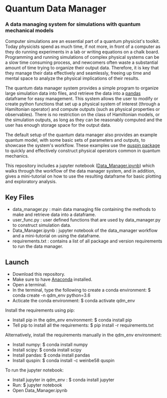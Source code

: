 # Quantum Data Manager
### A data managing system for simulations with quantum mechanical models

Computer simulations are an essential part of a quantum physicist's toolkit. Today physicists spend as much time, if not more,
in front of a computer as they do running experiments in a lab or writing equations on a chalk board. Programming and running simulations of complex physical systems can be a slow time consuming process, and newcomers often waste a 
substantial amount of time trying to organize their output data. Therefore, it is key that they manage their data effectively and seamlessly, freeing up time and mental space to analyze the physical implications of their results.   

The quantum data manager system provides a simple program to organize large simulation data into files, and retrieve the data into a [pandas](https://pandas.pydata.org/pandas-docs/stable/) dataframe for easy management. This system allows the user to modify or create python functions that set up a physical system of interest (through a Hamiltonian operator) and compute outputs (such as physical properties or observables). There is no restriction on the class of Hamiltonian models, or the simulation outputs, as long as they can be reasonably computed and the user has enough storage space for the output data. 

The default setup of the quantum data manager also provides an example quantum model, with some basic sets of parameters and outputs, to showcase the system's workflow. These examples use the [quspin package](http://weinbe58.github.io/QuSpin/) to quickly and effectively construct physical operators common in quantum mechanics. 

This repository includes a jupyter notebook ([Data_Manager.ipynb](https://github.com/Tamiro2019/Quantum-Data-Manager/blob/master/Data_Manager.ipynb)) which walks through the workflow of the data manager system, and in addition, gives a mini-tutorial on how to use the resulting dataframe for basic plotting and exploratory analysis.

## Key Files

* data_manager.py : main data managing file containing the methods to make and retrieve data into a dataframe.
* user_func.py : user defined functions that are used by data_manager.py to construct simulation data.
* Data_Manager.ipynb : jupyter notebook of the data_manager workflow and a mini-tutorial on using the dataframe.
* requirements.txt : contains a list of all package and version requirements to run the data manager.

## Launch

* Download this repository.
* Make sure to have [Anaconda](https://docs.anaconda.com/anaconda/install/) installed.
* Open a terminal.
* In the terminal, type the following to create a conda environment: $ conda create -n qdm_env python=3.6 
* Acticate the conda environment: $ conda activate qdm_env

Install the requirements using pip:
* Install pip in the qdm_env environment: $ conda install pip
* Tell pip to install all the requirements: $ pip install -r requirements.txt

Alternatively, install the requirements manually in the qdm_env environment:
* Install numpy: $ conda install numpy
* Install scipy: $ conda install scipy
* Install pandas: $ conda install pandas
* Install quspin: $ conda install -c weinbe58 quspin

To run the jupyter notebook:
* Install jupyter in qdm_env : $ conda install jupyter
* Run: $ jupyter notebook
* Open Data_Manager.ipynb
